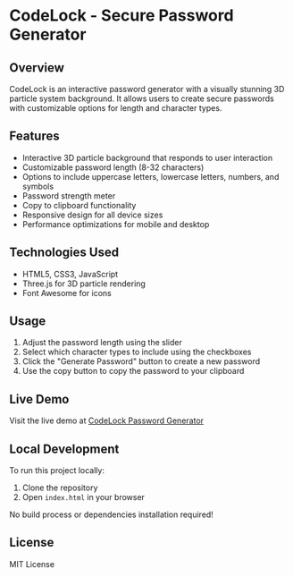 # CodeLock - Secure Password Generator

## Overview
CodeLock is an interactive password generator with a visually stunning 3D particle system background. It allows users to create secure passwords with customizable options for length and character types.

## Features
- Interactive 3D particle background that responds to user interaction
- Customizable password length (8-32 characters)
- Options to include uppercase letters, lowercase letters, numbers, and symbols
- Password strength meter
- Copy to clipboard functionality
- Responsive design for all device sizes
- Performance optimizations for mobile and desktop

## Technologies Used
- HTML5, CSS3, JavaScript
- Three.js for 3D particle rendering
- Font Awesome for icons

## Usage
1. Adjust the password length using the slider
2. Select which character types to include using the checkboxes
3. Click the "Generate Password" button to create a new password
4. Use the copy button to copy the password to your clipboard

## Live Demo
Visit the live demo at [CodeLock Password Generator](https://codelock.vercel.app)

## Local Development
To run this project locally:

1. Clone the repository
2. Open `index.html` in your browser

No build process or dependencies installation required!

## License
MIT License
